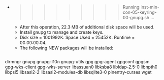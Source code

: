 * >>>>>>>>> Running inst-min-con-05-keyring-00-gnupg.sh ...
  * After this operation, 22.3 MB of additional disk space will be used.
  * Install gnupg to manage and create keys.
  * Disk size = 1001992K. Space Used = 25452K. Runtime = 00:00:00:04.
  * The following NEW packages will be installed:
  ```bash
dirmngr gnupg gnupg-l10n gnupg-utils gpg
gpg-agent gpgconf gpgsm gpg-wks-client gpg-wks-server
libassuan0 libksba8 libldap-2.5-0 libnpth0 libpsl5
libsasl2-2 libsasl2-modules-db libsqlite3-0 pinentry-curses wget
  ```
